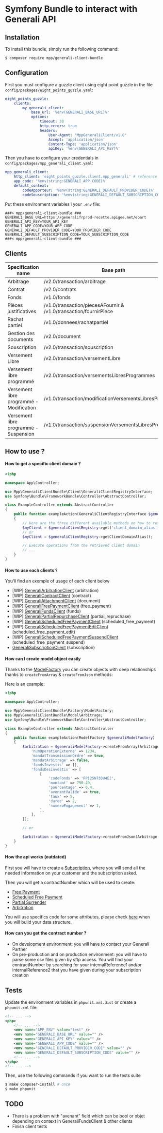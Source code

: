Symfony Bundle to interact with Generali API
============================================

## Installation

To install this bundle, simply run the following command:
```
$ composer require mpp/generali-client-bundle
```

## Configuration

First you must configure a guzzle client using eight point guzzle in the file `config/packages/eight_points_guzzle.yaml`:

```yaml
eight_points_guzzle:
    clients:
        my_generali_client:
            base_url: '%env(GENERALI_BASE_URL)%'
            options:
                timeout: 30
                http_errors: true
                headers:
                    User-Agent: "MppGeneraliClient/v1.0"
                    Accept: 'application/json'
                    Content-Type: 'application/json'
                    apiKey: '%env(GENERALI_API_KEY)%'
```

Then you have to configure your credentials in `config/packages/mpp_generali_client.yaml`:

```yaml
mpp_generali_client:
    http_client: 'eight_points_guzzle.client.mpp_generali' # reference to guzzle client
    app_code: '%env(string:GENERALI_APP_CODE)%'
    default_context:
        codeApporteur: '%env(string:GENERALI_DEFAULT_PROVIDER_CODE)%'
        codeSouscription: '%env(string:GENERALI_DEFAULT_SUBSCRIPTION_CODE)%'
```

Put these environment variables i your ```.env``` file:

```
###> mpp/generali-client-bundle ###
GENERALI_BASE_URL=https://generalifrprod-recette.apigee.net/epart
GENERALI_API_KEY=YOUR_API_KEY
GENERALI_APP_CODE=YOUR_APP_CODE
GENERALI_DEFAULT_PROVIDER_CODE=YOUR_PROVIDER_CODE
GENERALI_DEFAULT_SUBSCRIPTION_CODE=YOUR_SUBSCRIPTION_CODE
###< mpp/generali-client-bundle ###
```

## Clients

<table>
    <thead>
        <tr>
            <th>Specification name</th>
            <th>Base path</th>
            <th>Client</th>
            <th>Client alias</th>
        </tr>
    </thead>
    <tbody>
        <tr>
            <td>Arbitrage</td>
            <td>/v2.0/transaction/arbitrage</td>
            <td><a href="./Client/GeneraliArbitrationClient.php">GeneraliArbitrationClient</a></td>
            <td>arbitration</td>
        </tr>
        <tr>
            <td>Contrat</td>
            <td>/v2.0/contrats</td>
            <td><a href="./Client/GeneraliContractClient.php">GeneraliContractClient</a></td>
            <td>contract</td>
        </tr>
        <tr>
            <td>Fonds</td>
            <td>/v1.0/fonds</td>
            <td><a href="./Client/GeneraliFundsClient.php">GeneraliFundsClient</a></td>
            <td>funds</td>
        </tr>
        <tr>
            <td>Pièces justificatives</td>
            <td>/v1.0/transaction/piecesAFournir & /v1.0/transaction/fournirPiece</td>
            <td><a href="./Client/GeneraliAttachmentClient.php">GeneraliAttachmentClient</a></td>
            <td>document</td>
        </tr>
        <tr>
            <td>Rachat partiel</td>
            <td>/v1.0/donnees/rachatpartiel</td>
            <td><a href="./Client/GeneraliPartialRepurchaseClient.php">GeneraliPartialRepurchaseClient</a></td>
            <td>partial_repruchase</td>
        </tr>
        <tr>
            <td>Gestion des documents</td>
            <td>/v2.0/document</td>
            <td><a href="./Client/GeneraliDocumentClient.php">GeneraliDocumentClient</a></td>
            <td>document</td>
        </tr>
        <tr>
            <td>Souscription</td>
            <td>/v2.0/transaction/souscription</td>
            <td><a href="./Client/GeneraliSubscriptionClient.php">GeneraliSubscriptionClient</a></td>
            <td>subscription</td>
        </tr>
        <tr>
            <td>Versement Libre</td>
            <td>/v2.0/transaction/versementLibre</td>
            <td><a href="./Client/GeneraliFreePaymentClient.php">GeneraliFreePaymentClient</a></td>
            <td>free_payment</td>
        </tr>
        <tr>
            <td>Versement libre programmé</td>
            <td>/v2.0/transaction/versementsLibresProgrammes</td>
            <td><a href="./Client/GeneraliScheduledFreePaymentClient.php">GeneraliScheduledFreePaymentClient</a></td>
            <td>scheduled_free_payment</td>
        </tr>
        <tr>
            <td>Versement libre programmé - Modification</td>
            <td>/v1.0/transaction/modificationVersementsLibresProgrammes</td>
            <td><a href="./Client/GeneraliScheduledFreePaymentEditClient.php">GeneraliScheduledFreePaymentEditClient</a></td>
            <td>scheduled_free_payment_edit</td>
        </tr>
        <tr>
            <td>Versement libre programmé - Suspension</td>
            <td>/v1.0/transaction/suspensionVersementsLibresProgrammes</td>
            <td><a href="./Client/GeneraliScheduledFreePaymentSuspendClient.php">GeneraliScheduledFreePaymentSuspendClient</a></td>
            <td>scheduled_free_payment_suspend</td>
        </tr>
    </tbody>
</table>

## How to use ?

#### How to get a specific client domain ?

```php
<?php

namespace App\Controller;

use Mpp\GeneraliClientBundle\Client\GeneraliClientRegistryInterface;
use Symfony\Bundle\FrameworkBundle\Controller\AbstractController;

class ExampleController extends AbstractController
{
    public function exampleAction(GeneraliClientRegistryInterface $generaliClientRegistry)
    {
        // Here are the three different available methods on how to retrieve a client domain by its alias (choose the one you prefer)
        $myClient = $generaliClientRegistry->get('client_domain_alias');
        // or
        $myClient = $generaliClientRegistry->getClientDomainAlias();

        // Execute operations from the retrieved client domain
        // ...
    }
}
```

#### How to use each clients ?

You'll find an exemple of usage of each client below

* [WIP] [GeneraliArbitrationClient](./Resources/docs/examples/arbitration.md) (arbitration)
* [WIP] [GeneraliContractClient](./Resources/docs/examples/contract.md) (contract)
* [WIP] [GeneraliAttachmentClient](./Resources/docs/examples/document.md) (document)
* [WIP] [GeneraliFreePaymentClient](./Resources/docs/examples/free_payment.md) (free_payment)
* [WIP] [GeneraliFundsClient](./Resources/docs/examples/funds.md) (funds)
* [WIP] [GeneraliPartialRepurchaseClient](./Resources/docs/examples/partial_repruchase.md) (partial_repruchase)
* [WIP] [GeneraliScheduledFreePaymentClient](./Resources/docs/examples/scheduled_free_payment.md) (scheduled_free_payment)
* [WIP] [GeneraliScheduledFreePaymentEditClient](./Resources/docs/examples/scheduled_free_payment_edit.md) (scheduled_free_payment_edit)
* [WIP] [GeneraliScheduledFreePaymentSuspendClient](./Resources/docs/examples/scheduled_free_payment_suspend.md) (scheduled_free_payment_suspend)
* [GeneraliSubscriptionClient](./Resources/docs/examples/subscription.md) (subscription)

#### How can I create model object easily

Thanks to the [ModelFactory](./Factory/ModelFactory.php) you can create objects with deep relationships thanks to ```createFromArray``` & ```createFromJson``` methods:

Here is an example:

```php
<?php

namespace App\Controller;

use Mpp\GeneraliClientBundle\Factory\ModelFactory;
use Mpp\GeneraliClientBundle\Model\Arbitrage;
use Symfony\Bundle\FrameworkBundle\Controller\AbstractController;

class ExampleController extends AbstractController
{
    public function exampleAction(ModelFactory $generaliModelFactory)
    {
        $arbitration = $generaliModelFactory->createFromArray(Arbitrage::class, [
            'numOperationExterne' => 1234,
            'mandatTransmissionOrdre' => true,
            'mandatArbitrage' => false,
            'fondsInvestis' => [],
            'fondsDesinvestis' => [
                [
                    'codeFonds' => 'FP12SN73DU4EJ',
                    'montant' => 750.40,
                    'pourcentage' => 0.4,
                    'avenantValide' => true,
                    'taux' => 5,
                    'duree' => 2,
                    'numeroEngagement' => 1,
                ],
            ],
        ]);

        // or

        $arbitration = $generaliModelFactory->createFromJson(Arbitrage::class, file_get_contents('/path/to/arbitration.json'));
    }
}
```

#### How the api works (outdated)

First you will have to create a [Subscription](./Resources/docs/CallApi/subscription.md), where you will send all the needed information on your customer and the subscription asked.

Then you will get a contractNumber which will be used to create:
- [Free Payment](./Resources/docs/CallApi/free_payment.md)
- [Scheduled Free Payment](./Resources/docs/CallApi/scheduled_free_payment.md)
- [Partial Surrender](./Resources/docs/CallApi/partial_surrender.md)
- [Arbitration](./Resources/docs/CallApi/arbitration.md)

You will use specifics code for some attributes, please check [here](./Resources/docs/referentials.md) when you will build your data structure.

#### How can you get the contract number ?

- On development environment: you will have to contact your Generali Partner
- On pre-production and on production environment: you will have to parse some csv files given by sftp access. You will find your contractNumber by searching for your internalReference1 and/or internalReference2 that you have given during your subscription creation

## Tests

Update the environment variables in ```phpunit.xml.dist``` or create a ```phpunit.xml``` file:

```xml
<!-- ... -->
<php>
    <!-- ... -->
    <env name="APP_ENV" value="test" />
    <env name="GENERALI_BASE_URL" value="" />
    <env name="GENERALI_API_KEY" value="" />
    <env name="GENERALI_APP_CODE" value="" />
    <env name="GENERALI_DEFAULT_PROVIDER_CODE" value="" />
    <env name="GENERALI_DEFAULT_SUBSCRIPTION_CODE" value="" />
    <!-- ... -->
</php>
<!-- ... -->
```

Then, use the following commands if you want to run the tests suite

```sh
$ make composer-install # once
$ make phpunit
```

## TODO

- There is a problem with "avenant" field which can be bool or objet depending on context in GeneraliFundsClient & other clients
- Finish client tests
